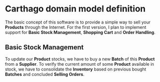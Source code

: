 # Carthago domain model definition

The basic concept of this software is to provide a simple way to sell your **Products** through the Internet.
For the first version, I plan to implement support for **Basic Stock Management**, **Shopping Cart** and **Order Handling**.

## Basic Stock Management

To update our **Product** stocks, we have to buy a new **Batch** of this **Product** from a **Supplier**.
To verify the current amount of some **Product** available in stock, we have to consolidate the **Inventory** based on previous bought **Batches** and concluded **Selling Orders**.
